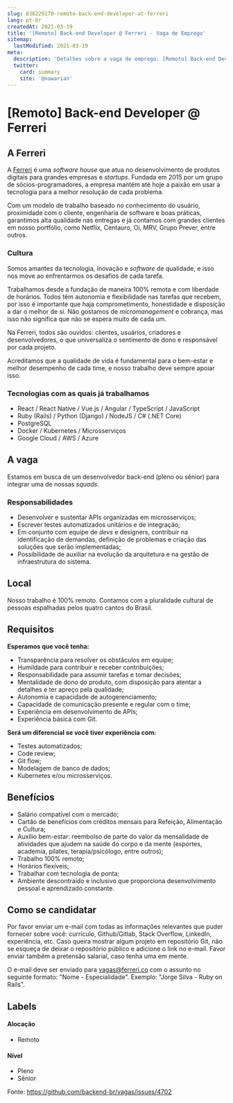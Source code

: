 ```yaml
---
slug: 836229170-remoto-back-end-developer-at-ferreri
lang: pt-br
createdAt: 2021-03-19
title: '[Remoto] Back-end Developer @ Ferreri - Vaga de Emprego'
sitemap:
  lastModified: 2021-03-19
meta:
  description: 'Detalhes sobre a vaga de emprego: [Remoto] Back-end Developer @ Ferreri'
  twitter:
    card: summary
    site: '@nawarian'
---
```


# [Remoto] Back-end Developer @ Ferreri

## A Ferreri

A [Ferreri](http://ferreri.co) é uma *software house* que atua no desenvolvimento de produtos digitais para grandes empresas e *startups*. Fundada em 2015 por um grupo de sócios-programadores, a empresa mantém até hoje a paixão em usar a tecnologia para a melhor resolução de cada problema.

Com um modelo de trabalho baseado no conhecimento do usuário, proximidade com o cliente, engenharia de software e boas práticas, garantimos alta qualidade nas entregas e já contamos com grandes clientes em nosso portfólio, como Netflix, Centauro, Oi, MRV, Grupo Prever, entre outros.

### Cultura

Somos amantes da tecnologia, inovação e *software* de qualidade, e isso nos move ao enfrentarmos os desafios de cada tarefa.

Trabalhamos desde a fundação de maneira 100% remota e com liberdade de horários. Todos têm autonomia e flexibilidade nas tarefas que recebem, por isso é importante que haja comprometimento, honestidade e disposição a dar o melhor de si. Não gostamos de *micromanagement* e cobrança, mas isso não significa que não se espera muito de cada um.

Na Ferreri, todos são ouvidos: clientes, usuários, criadores e desenvolvedores, o que universaliza o sentimento de dono e responsável por cada projeto. 

Acreditamos que a qualidade de vida é fundamental para o bem-estar e melhor desempenho de cada time, e nosso trabalho deve sempre apoiar isso.

### Tecnologias com as quais já trabalhamos

- React / React Native / Vue.js / Angular / TypeScript / JavaScript
- Ruby (Rails) / Python (Django) / NodeJS / C# (.NET Core)
- PostgreSQL
- Docker / Kubernetes / Microsserviços
- Google Cloud / AWS / Azure

## A vaga

Estamos em busca de um desenvolvedor back-end (pleno ou sênior) para integrar uma de nossas *squads*.

### Responsabilidades

- Desenvolver e sustentar APIs organizadas em microsserviços;
- Escrever testes automatizados unitários e de integração;
- Em conjunto com equipe de *devs* e designers, contribuir na identificação de demandas, definição de problemas e criação das soluções que serão implementadas;
- Possibilidade de auxiliar na evolução da arquitetura e na gestão de infraestrutura do sistema.

## Local

Nosso trabalho é 100% remoto. Contamos com a pluralidade cultural de pessoas espalhadas pelos quatro cantos do Brasil.

## Requisitos

**Esperamos que você tenha:**
- Transparência para resolver os obstáculos em equipe;
- Humildade para contribuir e receber contribuições;
- Responsabilidade para assumir tarefas e tomar decisões;
- Mentalidade de dono do produto, com disposição para atentar a detalhes e ter apreço pela qualidade;
- Autonomia e capacidade de autogerenciamento;
- Capacidade de comunicação presente e regular com o time;
- Experiência em desenvolvimento de APIs;
- Experiência básica com Git.

**Será um diferencial se você tiver experiência com:**
- Testes automatizados;
- Code review;
- Git flow;
- Modelagem de banco de dados;
- Kubernetes e/ou microsserviços.

## Benefícios

- Salário compatível com o mercado;
- Cartão de benefícios com créditos mensais para Refeição, Alimentação e Cultura;
- Auxílio bem-estar: reembolso de parte do valor da mensalidade de atividades que ajudem na saúde do corpo e da mente (esportes, academia, pilates, terapia/psicólogo, entre outros);
- Trabalho 100% remoto;
- Horários flexíveis;
- Trabalhar com tecnologia de ponta;
- Ambiente descontraído e inclusivo que proporciona desenvolvimento pessoal e aprendizado constante.

## Como se candidatar

Por favor enviar um e-mail com todas as informações relevantes que puder fornecer sobre você: currículo, Github/Gitlab, Stack Overflow, LinkedIn, experiência, etc. Caso queira mostrar algum projeto em repositório Git, não se esqueça de deixar o repositório público e adicione o link no e-mail. Favor enviar também a pretensão salarial, caso tenha uma em mente.

O e-mail deve ser enviado para [vagas@ferreri.co](mailto:vagas@ferreri.co) com o assunto no seguinte formato: "Nome - Especialidade". Exemplo: "Jorge Silva - Ruby on Rails".

## Labels
<!-- retire os labels que não fazem sentido à vaga -->

#### Alocação
- Remoto

#### Nível
- Pleno
- Sênior

Fonte: https://github.com/backend-br/vagas/issues/4702